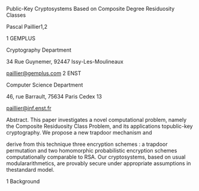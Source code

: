 Public-Key Cryptosystems Based on Composite Degree Residuosity Classes

Pascal Paillier1,2

1 GEMPLUS

Cryptography Department

34 Rue Guynemer, 92447 Issy-Les-Moulineaux

paillier@gemplus.com 2 ENST

Computer Science Department

46, rue Barrault, 75634 Paris Cedex 13

paillier@inf.enst.fr

Abstract. This paper investigates a novel computational problem, namely the Composite Residuosity Class Problem, and its applications topublic-key cryptography. We propose a new trapdoor mechanism and

derive from this technique three encryption schemes : a trapdoor permutation and two homomorphic probabilistic encryption schemes computationally comparable to RSA. Our cryptosystems, based on usual modulararithmetics, are provably secure under appropriate assumptions in thestandard model.

1 Background
